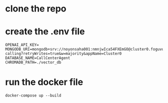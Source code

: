 # clone the repo

# create the .env file
```
OPENAI_API_KEY=
MONGODB_URI=mongodb+srv://noyonsaha001:nmnjwIca54FXEmGO@cluster0.foguvuz.mongodb.net/uprankedmartin-calling?retryWrites=true&w=majority&appName=Cluster0
DATABASE_NAME=CallCenterAgent
CHROMADB_PATH=./vector_db

```

# run the docker file
```
docker-compose up --build

```